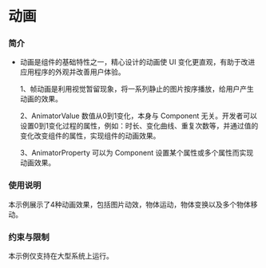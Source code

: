 # 动画<a name="ZH-CN_TOPIC_0000001080120356"></a>

### 简介

-   动画是组件的基础特性之一，精心设计的动画使 UI 变化更直观，有助于改进应用程序的外观并改善用户体验。

    1、帧动画是利用视觉暂留现象，将一系列静止的图片按序播放，给用户产生动画的效果。

    2、AnimatorValue 数值从0到1变化，本身与 Component 无关。开发者可以设置0到1变化过程的属性，例如：时长、变化曲线、重复次数等，并通过值的变化改变组件的属性，实现组件的动画效果。

    3、AnimatorProperty 可以为 Component 设置某个属性或多个属性而实现动画效果。

### 使用说明

本示例展示了4种动画效果，包括图片动效，物体运动，物体变换以及多个物体移动。

### 约束与限制

本示例仅支持在大型系统上运行。
